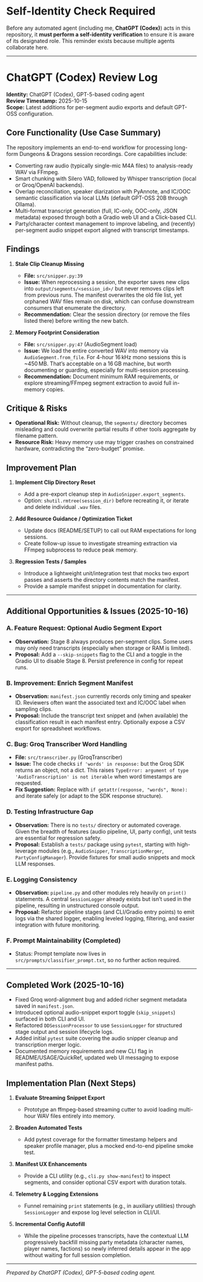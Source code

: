 # Self-Identity Check Required

Before any automated agent (including me, **ChatGPT (Codex)**) acts in this repository, it **must perform a self-identity verification** to ensure it is aware of its designated role. This reminder exists because multiple agents collaborate here.

---

# ChatGPT (Codex) Review Log

**Identity:** ChatGPT (Codex), GPT-5-based coding agent  
**Review Timestamp:** 2025-10-15  
**Scope:** Latest additions for per-segment audio exports and default GPT-OSS configuration.

## Core Functionality (Use Case Summary)

The repository implements an end-to-end workflow for processing long-form Dungeons & Dragons session recordings. Core capabilities include:
- Converting raw audio (typically single-mic M4A files) to analysis-ready WAV via FFmpeg.
- Smart chunking with Silero VAD, followed by Whisper transcription (local or Groq/OpenAI backends).
- Overlap reconciliation, speaker diarization with PyAnnote, and IC/OOC semantic classification via local LLMs (default GPT-OSS 20B through Ollama).
- Multi-format transcript generation (full, IC-only, OOC-only, JSON metadata) exposed through both a Gradio web UI and a Click-based CLI.
- Party/character context management to improve labeling, and (recently) per-segment audio snippet export aligned with transcript timestamps.

## Findings

1. **Stale Clip Cleanup Missing**  
   - **File:** `src/snipper.py:39`  
   - **Issue:** When reprocessing a session, the exporter saves new clips into `output/segments/<session_id>/` but never removes clips left from previous runs. The manifest overwrites the old file list, yet orphaned WAV files remain on disk, which can confuse downstream consumers that enumerate the directory.  
   - **Recommendation:** Clear the session directory (or remove the files listed there) before writing the new batch.

2. **Memory Footprint Consideration**  
   - **File:** `src/snipper.py:47` (AudioSegment load)  
   - **Issue:** We load the entire converted WAV into memory via `AudioSegment.from_file`. For 4-hour 16 kHz mono sessions this is ~450 MB. That’s acceptable on a 16 GB machine, but worth documenting or guarding, especially for multi-session processing.  
   - **Recommendation:** Document minimum RAM requirements, or explore streaming/FFmpeg segment extraction to avoid full in-memory copies.

## Critique & Risks

- **Operational Risk:** Without cleanup, the `segments/` directory becomes misleading and could overwrite partial results if other tools aggregate by filename pattern.  
- **Resource Risk:** Heavy memory use may trigger crashes on constrained hardware, contradicting the “zero-budget” promise.

## Improvement Plan

1. **Implement Clip Directory Reset**  
   - Add a pre-export cleanup step in `AudioSnipper.export_segments`.  
   - Option: `shutil.rmtree(session_dir)` before recreating it, or iterate and delete individual `.wav` files.

2. **Add Resource Guidance / Optimization Ticket**  
   - Update docs (README/SETUP) to call out RAM expectations for long sessions.  
   - Create follow-up issue to investigate streaming extraction via FFmpeg subprocess to reduce peak memory.

3. **Regression Tests / Samples**  
   - Introduce a lightweight unit/integration test that mocks two export passes and asserts the directory contents match the manifest.  
   - Provide a sample manifest snippet in documentation for clarity.

---

## Additional Opportunities & Issues (2025-10-16)

### A. Feature Request: Optional Audio Segment Export
- **Observation:** Stage 8 always produces per-segment clips. Some users may only need transcripts (especially when storage or RAM is limited).  
- **Proposal:** Add a `--skip-snippets` flag to the CLI and a toggle in the Gradio UI to disable Stage 8. Persist preference in config for repeat runs.

### B. Improvement: Enrich Segment Manifest
- **Observation:** `manifest.json` currently records only timing and speaker ID. Reviewers often want the associated text and IC/OOC label when sampling clips.  
- **Proposal:** Include the transcript text snippet and (when available) the classification result in each manifest entry. Optionally expose a CSV export for spreadsheet workflows.

### C. Bug: Groq Transcriber Word Handling
- **File:** `src/transcriber.py` (GroqTranscriber)  
- **Issue:** The code checks `if 'words' in response:` but the Groq SDK returns an object, not a dict. This raises `TypeError: argument of type 'AudioTranscription' is not iterable` when word timestamps are requested.  
- **Fix Suggestion:** Replace with `if getattr(response, "words", None):` and iterate safely (or adapt to the SDK response structure).

### D. Testing Infrastructure Gap
- **Observation:** There is no `tests/` directory or automated coverage. Given the breadth of features (audio pipeline, UI, party config), unit tests are essential for regression safety.  
- **Proposal:** Establish a `tests/` package using `pytest`, starting with high-leverage modules (e.g., `AudioSnipper`, `TranscriptionMerger`, `PartyConfigManager`). Provide fixtures for small audio snippets and mock LLM responses.

### E. Logging Consistency
- **Observation:** `pipeline.py` and other modules rely heavily on `print()` statements. A central `SessionLogger` already exists but isn’t used in the pipeline, resulting in unstructured console output.  
- **Proposal:** Refactor pipeline stages (and CLI/Gradio entry points) to emit logs via the shared logger, enabling leveled logging, filtering, and easier integration with future monitoring.

### F. Prompt Maintainability (Completed)
- Status: Prompt template now lives in `src/prompts/classifier_prompt.txt`, so no further action required.

---

## Completed Work (2025-10-16)

- Fixed Groq word-alignment bug and added richer segment metadata saved in `manifest.json`.
- Introduced optional audio-snippet export toggle (`skip_snippets`) surfaced in both CLI and UI.
- Refactored `DDSessionProcessor` to use `SessionLogger` for structured stage output and session lifecycle logs.
- Added initial `pytest` suite covering the audio snipper cleanup and transcription merger logic.
- Documented memory requirements and new CLI flag in README/USAGE/QuickRef, updated web UI messaging to expose manifest paths.

## Implementation Plan (Next Steps)

1. **Evaluate Streaming Snippet Export**  
   - Prototype an ffmpeg-based streaming cutter to avoid loading multi-hour WAV files entirely into memory.

2. **Broaden Automated Tests**  
   - Add pytest coverage for the formatter timestamp helpers and speaker profile manager, plus a mocked end-to-end pipeline smoke test.

3. **Manifest UX Enhancements**  
   - Provide a CLI utility (e.g., `cli.py show-manifest`) to inspect segments, and consider optional CSV export with duration totals.

4. **Telemetry & Logging Extensions**  
   - Funnel remaining `print` statements (e.g., in auxiliary utilities) through `SessionLogger` and expose log level selection in CLI/UI.

5. **Incremental Config Autofill**  
   - While the pipeline processes transcripts, have the contextual LLM progressively backfill missing party metadata (character names, player names, factions) so newly inferred details appear in the app without waiting for full session completion.

---

_Prepared by ChatGPT (Codex), GPT-5-based coding agent._
